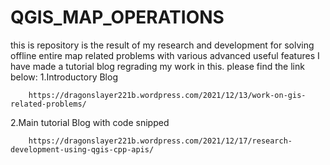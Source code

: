 # QGIS_MAP_OPERATIONS
this is repository is the result of my research and development for solving offline entire map related problems with various advanced useful features
I have made a tutorial blog regrading my work in this.
please find the link below:
1.Introductory Blog

        https://dragonslayer221b.wordpress.com/2021/12/13/work-on-gis-related-problems/
2.Main tutorial Blog with code snipped

        https://dragonslayer221b.wordpress.com/2021/12/17/research-development-using-qgis-cpp-apis/
